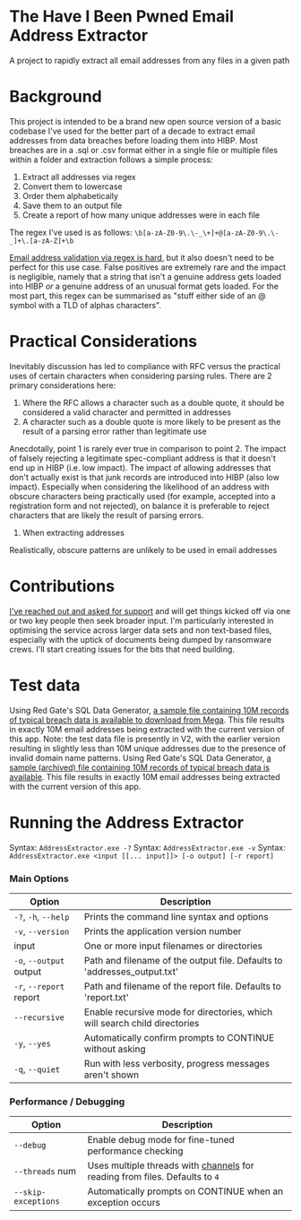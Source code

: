 # The Have I Been Pwned Email Address Extractor
A project to rapidly extract all email addresses from any files in a given path

# Background

This project is intended to be a brand new open source version of a basic codebase I've used for the better part of a decade to extract email addresses from data breaches before loading them into HIBP. Most breaches are in a .sql or .csv format either in a single file or multiple files within a folder and extraction follows a simple process:

1. Extract all addresses via regex
2. Convert them to lowercase
3. Order them alphabetically
4. Save them to an output file
5. Create a report of how many unique addresses were in each file

The regex I've used is as follows: `\b[a-zA-Z0-9\.\-_\+]+@[a-zA-Z0-9\.\-_]+\.[a-zA-Z]+\b`

[Email address validation via regex is hard](https://www.troyhunt.com/dont-trust-net-web-forms-email-regex/), but it also doesn't need to be perfect for this use case. False positives are extremely rare and the impact is negligible, namely that a string that isn't a genuine address gets loaded into HIBP *or* a genuine address of an unusual format gets loaded. For the most part, this regex can be summarised as "stuff either side of an @ symbol with a TLD of alphas characters".

# Practical Considerations

Inevitably discussion has led to compliance with RFC versus the practical uses of certain characters when considering parsing rules. There are 2 primary considerations here:

1. Where the RFC allows a character such as a double quote, it should be considered a valid character and permitted in addresses
2. A character such as a double quote is more likely to be present as the result of a parsing error rather than legitimate use

Anecdotally, point 1 is rarely ever true in comparison to point 2. The impact of falsely rejecting a legitimate spec-compliant address is that it doesn't end up in HIBP (i.e. low impact). The impact of allowing addresses that don't actually exist is that junk records are introduced into HIBP (also low impact). Especially when considering the likelihood of an address with obscure characters being practically used (for example, accepted into a registration form and not rejected), on balance it is preferable to reject characters that are likely the result of parsing errors.

1. When extracting addresses 

Realistically, obscure patterns are unlikely to be used in email addresses

# Contributions

[I've reached out and asked for support](https://twitter.com/troyhunt/status/1637966167548780544) and will get things kicked off via one or two key people then seek broader input. I'm particularly interested in optimising the service across larger data sets and non text-based files, especially with the uptick of documents being dumped by ransomware crews. I'll start creating issues for the bits that need building.

# Test data

Using Red Gate's SQL Data Generator, [a sample file containing 10M records of typical breach data is available to download from Mega](https://mega.nz/file/Xk91ETzb#UYklfa84pLs5OzrysEGNFVMbFb5OC0KU7rlnugF_Aps). This file results in exactly 10M email addresses being extracted with the current version of this app. Note: the test data file is presently in V2, with the earlier version resulting in slightly less than 10M unique addresses due to the presence of invalid domain name patterns.
Using Red Gate's SQL Data Generator, [a sample (archived) file containing 10M records of typical breach data is available](https://pub-3d159fce059f448487157f143a3f94e0.r2.dev/10M.7z). This file results in exactly 10M email addresses being extracted with the current version of this app.

# Running the Address Extractor

Syntax: `AddressExtractor.exe -?`
Syntax: `AddressExtractor.exe -v`
Syntax: `AddressExtractor.exe <input [[... input]]> [-o output] [-r report]`

### Main Options

| Option                  | Description                                                                |
|-------------------------|----------------------------------------------------------------------------|
| `-?`, `-h`, `--help`    | Prints the command line syntax and options                                 |
| `-v`, `--version`       | Prints the application version number                                      |
| input                   | One or more input filenames or directories                                 |
| `-o`, `--output` output | Path and filename of the output file. Defaults to 'addresses_output.txt'   |
| `-r`, `--report` report | Path and filename of the report file. Defaults to 'report.txt'             |
| `--recursive`           | Enable recursive mode for directories, which will search child directories |
| `-y`, `--yes`           | Automatically confirm prompts to CONTINUE without asking                   |
| `-q`, `--quiet`         | Run with less verbosity, progress messages aren't shown                    |

### Performance / Debugging

| Option              | Description                                                                                                                                      |
|---------------------|--------------------------------------------------------------------------------------------------------------------------------------------------|
| `--debug`           | Enable debug mode for fine-tuned performance checking                                                                                            |
| `--threads` num     | Uses multiple threads with [channels](https://learn.microsoft.com/en-us/dotnet/core/extensions/channels) for reading from files. Defaults to `4` |
| `--skip-exceptions` | Automatically prompts on CONTINUE when an exception occurs                                                                                       |
